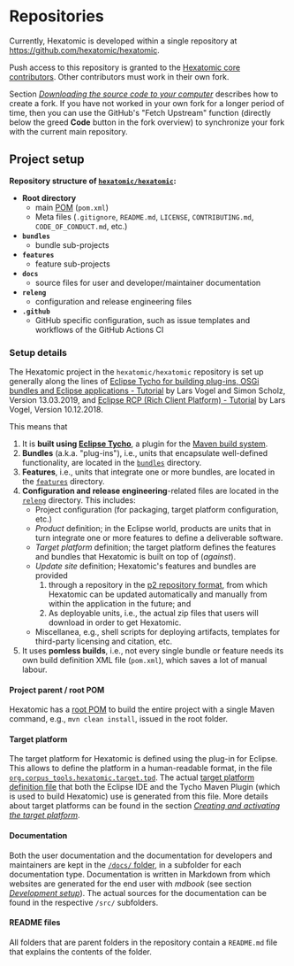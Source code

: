 # Repositories

Currently, Hexatomic is developed within a single repository at <https://github.com/hexatomic/hexatomic>.

Push access to this repository is granted to the [Hexatomic core contributors](https://github.com/hexatomic/hexatomic#core-contributors).
Other contributors must work in their own fork. 

Section [*Downloading the source code to your computer*](../getting-the-source-code.html#downloading-the-source-code-to-your-computer) describes how to create a fork. If you have not worked in your own fork for a longer period of time, then you can use the GitHub's "Fetch Upstream" function (directly below the greed **Code** button in the fork overview) to synchronize your fork with the current main repository.

## Project setup

**Repository structure of [`hexatomic/hexatomic`](https://github.com/hexatomic/hexatomic):**

- **Root directory**
    - main [POM](http://web.archive.org/web/20191212124853/https://maven.apache.org/guides/introduction/introduction-to-the-pom.html) (`pom.xml`)
    - Meta files (`.gitignore`, `README.md`, `LICENSE`, `CONTRIBUTING.md`, `CODE_OF_CONDUCT.md`, etc.)
- **`bundles`**
    - bundle sub-projects
- **`features`**
    - feature sub-projects
- **`docs`**
    - source files for user and developer/maintainer documentation
- **`releng`**
    - configuration and release engineering files
- **`.github`** 
    - GitHub specific configuration, such as issue templates and workflows of the GitHub Actions CI

### Setup details

The Hexatomic project in the `hexatomic/hexatomic` repository is set up generally
along the lines of [Eclipse Tycho for building plug-ins, OSGi bundles and Eclipse applications - Tutorial](http://web.archive.org/web/20190801113418/https://www.vogella.com/tutorials/EclipseTycho/article.html) by 
Lars Vogel and Simon Scholz, Version 13.03.2019, and [Eclipse RCP (Rich Client Platform) - Tutorial](http://web.archive.org/web/20190807184652/https://www.vogella.com/tutorials/EclipseRCP/article.html) by Lars Vogel, Version 10.12.2018.

This means that

1. It is **built using [Eclipse Tycho](http://web.archive.org/web/20190807185333/https://www.eclipse.org/tycho/)**, a plugin for the [Maven build system](http://web.archive.org/web/20190806000707/https://maven.apache.org/).
2. **Bundles** (a.k.a. "plug-ins"), i.e., units that encapsulate well-defined functionality, are located in the [`bundles`](https://github.com/hexatomic/hexatomic/tree/main/bundles/) directory.
3. **Features**, i.e., units that integrate one or more bundles, are located in the [`features`](https://github.com/hexatomic/hexatomic/tree/feature/0.1.0/features/) directory.
4. **Configuration and release engineering**-related files are located in the [`releng`](https://github.com/hexatomic/hexatomic/tree/feature/0.1.0/releng/) directory. This includes:
    - Project configuration (for packaging, target platform configuration, etc.)
    - *Product* definition; in the Eclipse world, products are units that in turn integrate one or more features to define a deliverable software.
    - *Target platform* definition; the target platform defines the features and bundles that Hexatomic is built on top of (*against*).
    - *Update site* definition; Hexatomic's features and bundles are provided 
        1. through a repository in the [p2 repository format](http://web.archive.org/web/20190807191916/https://www.eclipse.org/equinox/p2/), from which Hexatomic can be updated automatically and manually from within the application in the future; and
        2. As deployable units, i.e., the actual zip files that users will download in order to get Hexatomic.
    -  Miscellanea, e.g., shell scripts for deploying artifacts, templates for third-party licensing and citation, etc. 
5. It uses **pomless builds**, i.e., not every single bundle or feature needs its own build definition XML file (`pom.xml`), which saves a lot of manual labour.

#### Project parent / root POM

Hexatomic has a [root POM](https://github.com/hexatomic/hexatomic/tree/main/pom.xml) to build the entire project with a single Maven command, e.g., `mvn clean install`, issued in the root folder.

#### Target platform

The target platform for Hexatomic is defined using the []() plug-in for Eclipse.
This allows to define the platform in a human-readable format, in the file [`org.corpus_tools.hexatomic.target.tpd`](https://github.com/hexatomic/hexatomic/blob/develop/releng/org.corpus_tools.hexatomic.target/org.corpus_tools.hexatomic.target.tpd).
The actual [target platform definition file](https://github.com/hexatomic/hexatomic/blob/develop/releng/org.corpus_tools.hexatomic.target/org.corpus_tools.hexatomic.target.target) that both the Eclipse IDE and the Tycho Maven Plugin (which is used to build Hexatomic) use is generated
from this file.
More details about target platforms can be found in the section [*Creating and activating the target platform*](../activating-target-platform.html).

#### Documentation

Both the user documentation and the documentation for developers and maintainers are kept in the [`/docs/` folder](https://github.com/hexatomic/hexatomic/tree/develop/docs), in a subfolder for each documentation type.
Documentation is written in Markdown from which websites are generated for the end user with *mdbook* (see section [*Development setup*](../setup.html#mdbook)).
The actual sources for the documentation can be found in the respective `/src/` subfolders.

#### README files

All folders that are parent folders in the repository contain a `README.md` file that explains the contents of the folder.
